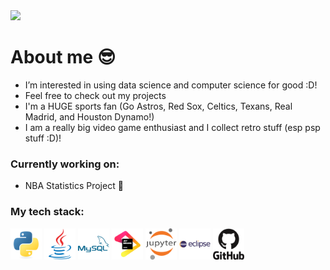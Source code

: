 <img src = "https://i.giphy.com/media/v1.Y2lkPTc5MGI3NjExdW15aHJkbzZ2MXZtdWZ4YjRqNGs2bnR2ZGxiODJtMmJ3dHdzOXFkeCZlcD12MV9pbnRlcm5hbF9naWZfYnlfaWQmY3Q9Zw/CuuSHzuc0O166MRfjt/giphy.gif" width = "150">

# About me 😎
-  I’m interested in using data science and computer science for good :D!
- Feel free to check out my projects 
- I'm a HUGE sports fan (Go Astros, Red Sox, Celtics, Texans, Real Madrid, and Houston Dynamo!)
- I am a really big video game enthusiast and I collect retro stuff (esp psp stuff :D)!

### Currently working on:
- NBA Statistics Project 🏀

### My tech stack:
  <div>
    <img src = "https://github.com/devicons/devicon/blob/master/icons/python/python-original.svg" width = "50" height = "50">
    <img src = "https://github.com/devicons/devicon/blob/master/icons/java/java-original.svg" width = "50" height = "50">
    <img src = "https://github.com/devicons/devicon/blob/master/icons/mysql/mysql-plain-wordmark.svg" width = "50" height = "50">
    <img src = "https://github.com/devicons/devicon/blob/master/icons/jetbrains/jetbrains-original.svg" width = "50" height = "50">
    <img src = "https://github.com/devicons/devicon/blob/master/icons/jupyter/jupyter-original-wordmark.svg" width = "50" height = "50">
    <img src = "https://github.com/devicons/devicon/blob/master/icons/eclipse/eclipse-original-wordmark.svg" width = "50" height = "50">
    <img src = "https://github.com/devicons/devicon/blob/master/icons/github/github-original-wordmark.svg" width = "50" height = "50">
    
    
    

  </div>

<!---
alondracastroval/alondracastroval is a ✨ special ✨ repository because its `README.md` (this file) appears on your GitHub profile.
You can click the Preview link to take a look at your changes.
--->

